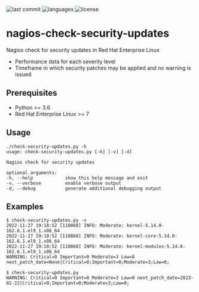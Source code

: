 ![last commit](https://img.shields.io/github/last-commit/groland11/nagios-check-security-updates.svg)
![languages](https://img.shields.io/github/languages/top/groland11/nagios-check-security-updates.svg)
![license](https://img.shields.io/github/license/groland11/nagios-check-security-updates.svg)

# nagios-check-security-updates
Nagios check for security updates in Red Hat Enterprise Linux
- Performance data for each severity level
- Timeframe in which security patches may be applied and no warning is issued

## Prerequisites
- Python >= 3.6
- Red Hat Enterprise Linux >= 7

## Usage
```
./check-security-updates.py -h
usage: check-security-updates.py [-h] [-v] [-d]

Nagios check for security updates

optional arguments:
-h, --help            show this help message and exit
-v, --verbose         enable verbose output
-d, --debug           generate additional debugging output
```
## Examples
```
$ check-security-updates.py -v
2022-11-27 19:18:52 [110868] INFO: Moderate: kernel-5.14.0-162.6.1.el9_1.x86_64
2022-11-27 19:18:52 [110868] INFO: Moderate: kernel-core-5.14.0-162.6.1.el9_1.x86_64
2022-11-27 19:18:52 [110868] INFO: Moderate: kernel-modules-5.14.0-162.6.1.el9_1.x86_64
WARNING: Critical=0 Important=0 Moderate=3 Low=0 next_patch_date=None|Critical=0;Important=0;Moderate=3;Low=0;

$ check-security-updates.py
WARNING: Critical=0 Important=0 Moderate=3 Low=0 next_patch_date=2023-02-22|Critical=0;Important=0;Moderate=3;Low=0;
```
